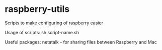 # raspberry-utils
Scripts to make configuring of raspberry easier

Usage of scripts:
sh script-name.sh

Useful packages:
netatalk - for sharing files between Raspberry and Mac
